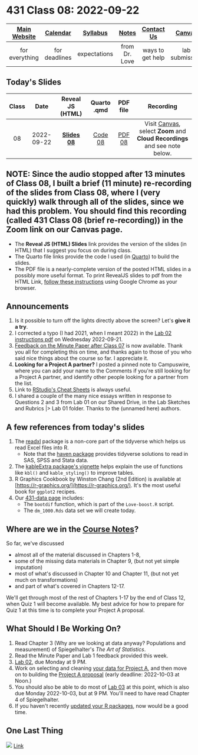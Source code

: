 # 431 Class 08: 2022-09-22

[Main Website](https://thomaselove.github.io/431-2022/) | [Calendar](https://thomaselove.github.io/431-2022/calendar.html) | [Syllabus](https://thomaselove.github.io/431-syllabus-2022/) | [Notes](https://thomaselove.github.io/431-notes/) | [Contact Us](https://thomaselove.github.io/431-2022/contact.html) | [Canvas](https://canvas.case.edu) | [Data and Code](https://github.com/THOMASELOVE/431-data)
:-----------: | :--------------: | :----------: | :---------: | :-------------: | :-----------: | :------------:
for everything | for deadlines | expectations | from Dr. Love | ways to get help | lab submission | for downloads

## Today's Slides

Class | Date | Reveal JS (HTML) | Quarto .qmd | PDF file | Recording
:---: | :--------: | :------: | :------: | :--------: | :-------------:
08 | 2022-09-22 | **[Slides 08](https://thomaselove.github.io/431-slides-2022/class08.html)** | [Code 08](https://thomaselove.github.io/431-slides-2022/class08.qmd) | [PDF 08](431%20Class%2008.pdf) | Visit [Canvas](https://canvas.case.edu/), select **Zoom** and **Cloud Recordings** and see note below.

## NOTE: Since the audio stopped after 13 minutes of Class 08, I built a brief (11 minute) re-recording of the slides from Class 08, where I (very quickly) walk through all of the slides, since we had this problem. You should find this recording (called 431 Class 08 (brief re-recording)) in the Zoom link on our Canvas page.

- The **Reveal JS (HTML) Slides** link provides the version of the slides (in HTML) that I suggest you focus on during class.
- The Quarto file links provide the code I used (in [Quarto](https://quarto.org/)) to build the slides.
- The PDF file is a nearly-complete version of the posted HTML slides in a possibly more useful format. To print RevealJS slides to pdf from the HTML Link, [follow these instructions](https://quarto.org/docs/presentations/revealjs/presenting.html#print-to-pdf) using Google Chrome as your browser.

## Announcements

1. Is it possible to turn off the lights directly above the screen? Let's **give it a try**.
2. I corrected a typo (I had 2021, when I meant 2022) in the [Lab 02 instructions pdf](https://github.com/THOMASELOVE/431-labs-2022/blob/main/lab02.pdf) on Wednesday 2022-09-21. 
3. [Feedback on the Minute Paper after Class 07](https://bit.ly/431-2022-min07-feedback) is now available. Thank you all for completing this on time, and thanks again to those of you who said nice things about the course so far. I appreciate it.
4. **Looking for a Project A partner?** I posted a pinned note to Campuswire, where you can add your name to the Comments if you're still looking for a Project A partner, and identify other people looking for a partner from the list.
5. Link to [RStudio's Cheat Sheets](https://www.rstudio.com/resources/cheatsheets/) is always useful.
6. I shared a couple of the many nice essays written in response to Questions 2 and 3 from Lab 01 on our Shared Drive, in the Lab Sketches and Rubrics |> Lab 01 folder. Thanks to the (unnamed here) authors.

## A few references from today's slides

1. The [readxl](https://readxl.tidyverse.org/) package is a non-core part of the tidyverse which helps us read Excel files into R.
    - Note that the [haven package](https://haven.tidyverse.org/) provides tidyverse solutions to read in SAS, SPSS and Stata data.
2. The [kableExtra package's vignette](https://cran.r-project.org/web/packages/kableExtra/vignettes/awesome_table_in_html.html) helps explain the use of functions like `kbl()` and `kable_styling()` to improve tables.
2. R Graphics Cookbook by Winston Chang (2nd Edition) is available at [https://r-graphics.org/](https://r-graphics.org/). It's the most useful book for `ggplot2` recipes.
3. Our [431-data page](https://github.com/THOMASELOVE/431-data) includes:
    - The `bootdif` function, which is part of the `Love-boost.R` script.
    - The `dm_1000.Rds` data set we will create today.

## Where are we in the [Course Notes](https://thomaselove.github.io/431-notes/)?

So far, we've discussed 

- almost all of the material discussed in Chapters 1-8, 
- some of the missing data materials in Chapter 9, (but not yet simple imputation) 
- most of what's discussed in Chapter 10 and Chapter 11, (but not yet much on transformations)
- and part of what's covered in Chapters 12-17.

We'll get through most of the rest of Chapters 1-17 by the end of Class 12, when Quiz 1 will become available. My best advice for how to prepare for Quiz 1 at this time is to complete your Project A proposal.

## What Should I Be Working On?

1. Read Chapter 3 (Why are we looking at data anyway? Populations and measurement) of Spiegelhalter's *The Art of Statistics*.
2. Read the Minute Paper and Lab 1 feedback provided this week.
3. [Lab 02](https://github.com/THOMASELOVE/431-labs-2022), due Monday at 9 PM.
4. Work on selecting and cleaning [your data for Project A](https://thomaselove.github.io/431-projectA-2022/data.html), and then move on to building the [Project A proposal](https://thomaselove.github.io/431-projectA-2022/proposal.html) (early deadline: 2022-10-03 at Noon.)
5. You should also be able to do most of [Lab 03](https://github.com/THOMASELOVE/431-labs-2022) at this point, which is also due Monday 2022-10-03, but at 9 PM. You'll need to have read Chapter 4 of Spiegelhalter.
6. If you haven't recently [updated your R packages](https://thomaselove.github.io/431-2022/software.html#updating-your-r-packages), now would be a good time.

## One Last Thing

![](https://github.com/THOMASELOVE/431-classes-2022/blob/main/class08/wilkinson_2021-07-22.png)  [Link](https://twitter.com/jd_wilko/status/1418245728795860996?s=11)
